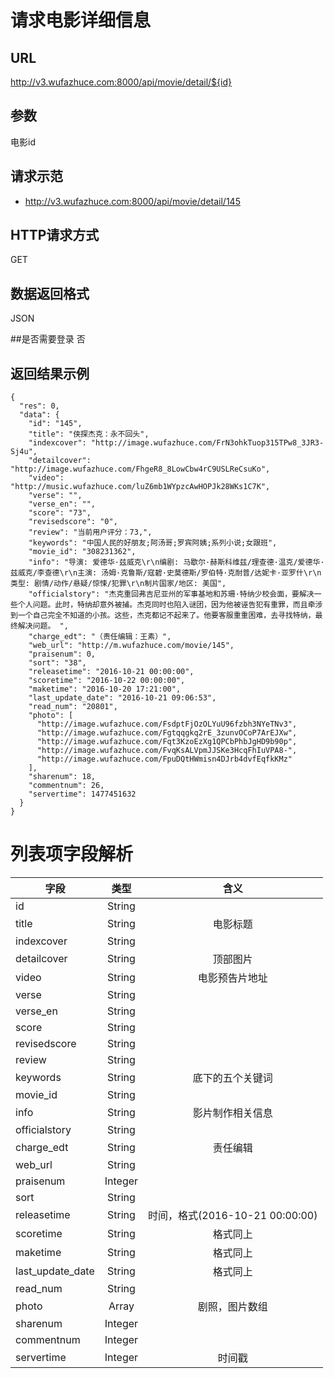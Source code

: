 
# 请求电影详细信息

## URL
http://v3.wufazhuce.com:8000/api/movie/detail/${id}

## 参数
电影id

## 请求示范
+ http://v3.wufazhuce.com:8000/api/movie/detail/145

## HTTP请求方式
GET

## 数据返回格式
JSON

##是否需要登录
否

## 返回结果示例
```
{
  "res": 0,
  "data": {
    "id": "145",
    "title": "侠探杰克：永不回头",
    "indexcover": "http://image.wufazhuce.com/FrN3ohkTuop315TPw8_3JR3-Sj4u",
    "detailcover": "http://image.wufazhuce.com/FhgeR8_8LowCbw4rC9USLReCsuKo",
    "video": "http://music.wufazhuce.com/luZ6mb1WYpzcAwHOPJk28WKs1C7K",
    "verse": "",
    "verse_en": "",
    "score": "73",
    "revisedscore": "0",
    "review": "当前用户评分：73,",
    "keywords": "中国人民的好朋友;阿汤哥;罗宾阿姨;系列小说;女跟班",
    "movie_id": "308231362",
    "info": "导演: 爱德华·兹威克\r\n编剧: 马歇尔·赫斯科维兹/理查德·温克/爱德华·兹威克/李查德\r\n主演: 汤姆·克鲁斯/寇碧·史莫德斯/罗伯特·克耐普/达妮卡·亚罗什\r\n类型: 剧情/动作/悬疑/惊悚/犯罪\r\n制片国家/地区: 美国",
    "officialstory": "杰克重回弗吉尼亚州的军事基地和苏珊·特纳少校会面，要解决一些个人问题。此时，特纳却意外被捕。杰克同时也陷入谜团，因为他被诬告犯有重罪，而且牵涉到一个自己完全不知道的小孩。这些，杰克都记不起来了。他要客服重重困难，去寻找特纳，最终解决问题。 ",
    "charge_edt": "（责任编辑：王素）",
    "web_url": "http://m.wufazhuce.com/movie/145",
    "praisenum": 0,
    "sort": "38",
    "releasetime": "2016-10-21 00:00:00",
    "scoretime": "2016-10-22 00:00:00",
    "maketime": "2016-10-20 17:21:00",
    "last_update_date": "2016-10-21 09:06:53",
    "read_num": "20801",
    "photo": [
      "http://image.wufazhuce.com/FsdptFjOzOLYuU96fzbh3NYeTNv3",
      "http://image.wufazhuce.com/Fgtqqgkq2rE_3zunvOCoP7ArEJXw",
      "http://image.wufazhuce.com/Fqt3KzoEzXg1QPCbPhbJgHD9b90p",
      "http://image.wufazhuce.com/FvqKsALVpmJJSKe3HcqFhIuVPA8-",
      "http://image.wufazhuce.com/FpuDQtHWmisn4DJrb4dvfEqfkKMz"
    ],
    "sharenum": 18,
    "commentnum": 26,
    "servertime": 1477451632
  }
}
```

# 列表项字段解析

|       字段        |       类型        |       含义        |
|-------------------|:-----------------:|:-----------------:|
|       id	        |       String  	|                   |
|       title       |	    String  	|   电影标题        |
|       indexcover  |	    String      |	                |
|       detailcover |   	String      |   顶部图片        |
|       video	    |       String      |   电影预告片地址  |
|       verse	    |       String      |                   |
|       verse_en    |   	String      |                   |
|       score	    |       String	    |                   |
|       revisedscore|	    String	    |                   |
|       review	    |       String	    |                   |
|       keywords	|       String	    |   底下的五个关键词|
|       movie_id	|       String	    |                   |
|       info	    |       String	    |   影片制作相关信息|
|   officialstory   |	    String	    |                   |
|       charge_edt  |	    String	    |   责任编辑        |
|       web_url	    |       String	    |                   |
|       praisenum	|       Integer	    |                   |
|       sort        |	    String      |	                |
|       releasetime	|       String	    |时间，格式(2016-10-21 00:00:00)|
|       scoretime   |	    String      |	格式同上        |
|       maketime    |	    String      |	格式同上        |
|   last_update_date|	    String      |	格式同上        |
|       read_num	|       String	    |                   |
|       photo	    |       Array	    |   剧照，图片数组  |
|       sharenum	|       Integer	    |                   |
|       commentnum	|       Integer     |                   |
|       servertime	|       Integer	    |   时间戳          |